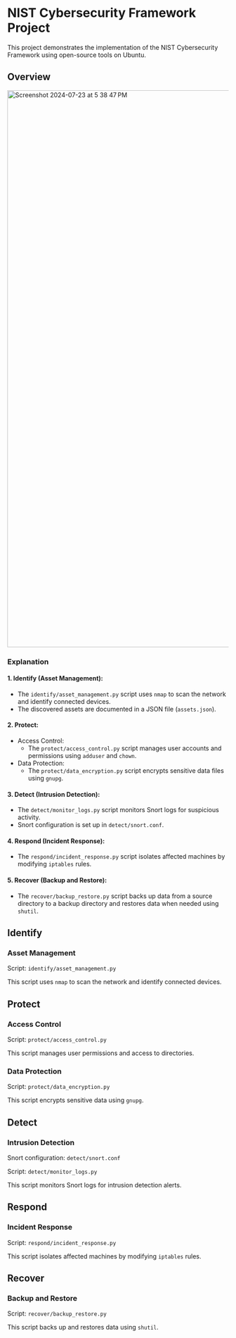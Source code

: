 # NIST Cybersecurity Framework Project

This project demonstrates the implementation of the NIST Cybersecurity Framework using open-source tools on Ubuntu.

## Overview
<img width="1266" alt="Screenshot 2024-07-23 at 5 38 47 PM" src="https://github.com/user-attachments/assets/3a955ff3-a7cf-4c44-b387-97c73c16fd91">

### Explanation
#### 1. Identify (Asset Management):
- The `identify/asset_management.py` script uses `nmap` to scan the network and identify connected devices.
- The discovered assets are documented in a JSON file (`assets.json`).

#### 2. Protect:
- Access Control:
  - The `protect/access_control.py` script manages user accounts and permissions using `adduser` and `chown`.
- Data Protection:
  - The `protect/data_encryption.py` script encrypts sensitive data files using `gnupg`.

#### 3. Detect (Intrusion Detection):
- The `detect/monitor_logs.py` script monitors Snort logs for suspicious activity.
- Snort configuration is set up in `detect/snort.conf`.

#### 4. Respond (Incident Response):
- The `respond/incident_response.py` script isolates affected machines by modifying `iptables` rules.

#### 5. Recover (Backup and Restore):
- The `recover/backup_restore.py` script backs up data from a source directory to a backup directory and restores data when needed using `shutil`.

## Identify

### Asset Management

Script: `identify/asset_management.py`

This script uses `nmap` to scan the network and identify connected devices.

## Protect

### Access Control

Script: `protect/access_control.py`

This script manages user permissions and access to directories.

### Data Protection

Script: `protect/data_encryption.py`

This script encrypts sensitive data using `gnupg`.

## Detect

### Intrusion Detection

Snort configuration: `detect/snort.conf`

Script: `detect/monitor_logs.py`

This script monitors Snort logs for intrusion detection alerts.

## Respond

### Incident Response

Script: `respond/incident_response.py`

This script isolates affected machines by modifying `iptables` rules.

## Recover

### Backup and Restore

Script: `recover/backup_restore.py`

This script backs up and restores data using `shutil`.

